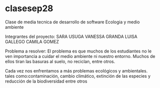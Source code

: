 # clasesep28
Clase de media tecnica de desarrollo de software 
Ecologia y medio ambiente 


Integrantes del proyecto: 
SARA USUGA VANESSA GRANDA LUISA GALLEGO CAMILA GOMEZ

Problema a resolver: El problema es que muchos de los estudiantes no le ven
importancia a cuidar el medio ambiente ni nuestro
entorno. Muchos de ellos tiran las basuras al suelo, no
reciclan, entre otros.

Cada vez nos enfrentamos a más problemas ecológicos y
ambientales. tales como:contaminación, cambio climático,
extinción de las especies y reducción de la biodiversidad
entre otros
